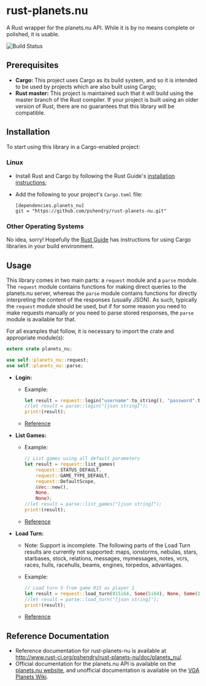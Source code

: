 rust-planets.nu
===============

A Rust wrapper for the planets.nu API. While it is by no means complete or polished, it is usable.

![Build Status](https://travis-ci.org/pshendry/rust-planets-nu.svg?branch=master)

Prerequisites
-------------

  * **Cargo:** This project uses Cargo as its build system, and so it is intended to be used by projects which are also built using Cargo;
  * **Rust master:** This project is maintained such that it will build using the master branch of the Rust compiler. If your project is built
    using an older version of Rust, there are no guarantees that this library will be compatible.

Installation
--------

To start using this library in a Cargo-enabled project:

### Linux

  * Install Rust and Cargo by following the Rust Guide's [installation instructions](http://doc.rust-lang.org/guide.html#installing-rust);
  * Add the following to your project's `Cargo.toml` file:

    ```
    [dependencies.planets_nu]
    git = "https://github.com/pshendry/rust-planets-nu.git"
    ```

### Other Operating Systems

No idea, sorry! Hopefully the [Rust Guide](http://doc.rust-lang.org/guide.html) has instructions for using Cargo libraries in your build environment.

Usage
-----

This library comes in two main parts: a `request` module and a `parse` module. The `request` module contains functions for making direct queries to
the planets.nu server, whereas the `parse` module contains functions for directly interpreting the content of the responses (usually JSON). As such,
typically the `request` module should be used, but if for some reason you need to make requests manually or you need to parse stored responses,
the `parse` module is available for that.

For all examples that follow, it is necessary to import the crate and appropriate module(s):

```rust
extern crate planets_nu;

use self::planets_nu::request;
use self::planets_nu::parse;
```

  * **Login:**
    * Example:

        ```rust
        let result = request::login("username".to_string(), "password".to_string());
        //let result = parse::login("[json string]");
        print!(result);
        ```
    * [Reference](http://www.rust-ci.org/pshendry/rust-planets-nu/doc/planets_nu/request/fn.login.html)
  * **List Games:**
    * Example:

        ```rust
        // List games using all default parameters
        let result = request::list_games(
            request::STATUS_DEFAULT,
            request::GAME_TYPE_DEFAULT,
            request::DefaultScope,
            &Vec::new(),
            None,
            None);
        //let result = parse::list_games("[json string]");
        print!(result);
        ```
    * [Reference](http://www.rust-ci.org/pshendry/rust-planets-nu/doc/planets_nu/request/fn.list_games.html)
  * **Load Turn:**
    * Note: Support is incomplete. The following parts of the Load Turn results are currently
      not supported: maps, ionstorms, nebulas, stars, starbases, stock, relations, messages,
      mymessages, notes, vcrs, races, hulls, racehulls, beams, engines, torpedos, advantages.
    * Example:

        ```rust
        // Load turn 5 from game 815 as player 1
        let result = request::load_turn(815i64, Some(5i64), None, Some(1i64), false);
        //let result = parse::load_turn("[json string]");
        print!(result);
        ```
    * [Reference](http://www.rust-ci.org/pshendry/rust-planets-nu/doc/planets_nu/request/fn.load_turn.html)

Reference Documentation
-----------------------

  * Reference documentation for rust-planets-nu is available at http://www.rust-ci.org/pshendry/rust-planets-nu/doc/planets_nu/.
  * Official documentation for the planets.nu API is available on the [planets.nu website](http://planets.nu/api-documentation), and unofficial documentation is available on the [VGA Planets Wiki](http://vgaplanets.org/index.php/Planets.Nu_API).

